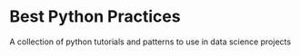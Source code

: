 # Best Python Practices

A collection of python tutorials and patterns to use in data science projects


